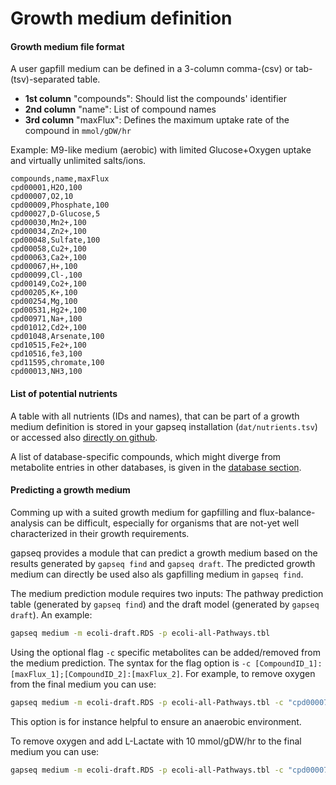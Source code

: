 # Growth medium definition

#### Growth medium file format

A user gapfill medium can be defined in a 3-column comma-(csv) or tab-(tsv)-separated table.

- **1st column** "compounds": Should list the compounds' identifier
- **2nd column** "name": List of compound names
- **3rd column** "maxFlux": Defines the maximum uptake rate of the compound in `mmol/gDW/hr`  

Example: M9-like medium (aerobic) with limited Glucose+Oxygen uptake and virtually unlimited salts/ions.

```
compounds,name,maxFlux
cpd00001,H2O,100
cpd00007,O2,10
cpd00009,Phosphate,100
cpd00027,D-Glucose,5
cpd00030,Mn2+,100
cpd00034,Zn2+,100
cpd00048,Sulfate,100
cpd00058,Cu2+,100
cpd00063,Ca2+,100
cpd00067,H+,100
cpd00099,Cl-,100
cpd00149,Co2+,100
cpd00205,K+,100
cpd00254,Mg,100
cpd00531,Hg2+,100
cpd00971,Na+,100
cpd01012,Cd2+,100
cpd01048,Arsenate,100
cpd10515,Fe2+,100
cpd10516,fe3,100
cpd11595,chromate,100
cpd00013,NH3,100
```

#### List of potential nutrients

A table with all nutrients (IDs and names), that can be part of a growth medium definition is stored in your gapseq installation (`dat/nutrients.tsv`) or accessed also [directly on github](https://github.com/jotech/gapseq/blob/master/dat/nutrients.tsv).

A list of database-specific compounds, which might diverge from metabolite entries in other databases, is given in the [database section](../database/biochemistry).

#### Predicting a growth medium

Comming up with a suited growth medium for gapfilling and flux-balance-analysis can be difficult, especially for organisms that are not-yet well characterized in their growth requirements.

gapseq provides a module that can predict a growth medium based on the results generated by `gapseq find` and `gapseq draft`. The predicted growth medium can directly be used also als gapfilling medium in `gapseq find`.

The medium prediction module requires two inputs: The pathway prediction table (generated by `gapseq find`) and the draft model (generated by `gapseq draft`). An example:

```bash
gapseq medium -m ecoli-draft.RDS -p ecoli-all-Pathways.tbl
```

Using the optional flag `-c` specific metabolites can be added/removed from the medium prediction. The syntax for the flag option is `-c [CompoundID_1]:[maxFlux_1];[CompoundID_2]:[maxFlux_2]`. For example, to remove oxygen from the final medium you can use:

```bash
gapseq medium -m ecoli-draft.RDS -p ecoli-all-Pathways.tbl -c "cpd00007:0"
```
This option is for instance helpful to ensure an anaerobic environment.

To remove oxygen and add L-Lactate with 10 mmol/gDW/hr to the final medium you can use:
```bash
gapseq medium -m ecoli-draft.RDS -p ecoli-all-Pathways.tbl -c "cpd00007:0;cpd00159:10"
```
